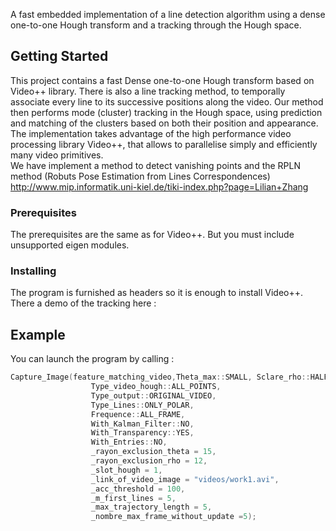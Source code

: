 

A fast embedded implementation of a line detection algorithm using a dense one-to-one Hough transform and a tracking through the Hough space.

## Getting Started

This project contains a fast Dense one-to-one Hough transform based on Video++ library. There is also a line tracking method, to temporally associate every line to its successive positions along the video. Our method then performs mode (cluster) tracking in the Hough space, using prediction and matching of the clusters based on both their position and appearance. The implementation takes advantage of the high performance video processing library Video++, that allows to parallelise simply and efficiently many video primitives.  
We have implement a method to detect vanishing points and the RPLN method (Robuts Pose Estimation from Lines Correspondences) http://www.mip.informatik.uni-kiel.de/tiki-index.php?page=Lilian+Zhang

### Prerequisites

The prerequisites are the same as for Video++. But you must include unsupported eigen modules.


### Installing

The program is furnished as headers so it is enough to install Video++. There a demo of the tracking here :

## Example

You can launch the program by calling :

```c++
Capture_Image(feature_matching_video,Theta_max::SMALL, Sclare_rho::HALF,
                  Type_video_hough::ALL_POINTS,
                  Type_output::ORIGINAL_VIDEO,
                  Type_Lines::ONLY_POLAR,
                  Frequence::ALL_FRAME,
                  With_Kalman_Filter::NO,
                  With_Transparency::YES,
                  With_Entries::NO,
                  _rayon_exclusion_theta = 15,
                  _rayon_exclusion_rho = 12,
                  _slot_hough = 1,
                  _link_of_video_image = "videos/work1.avi",
                  _acc_threshold = 100,
                  _m_first_lines = 5,
                  _max_trajectory_length = 5,
                  _nombre_max_frame_without_update =5);
```



